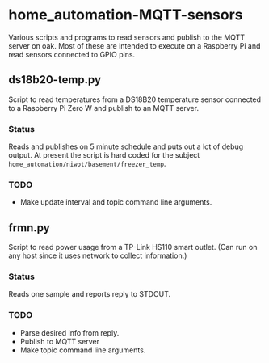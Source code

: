 # home_automation-MQTT-sensors

Various scripts and programs to read sensors and publish to the MQTT server 
on oak. Most of these are intended to execute on a Raspberry Pi and read
sensors connected to GPIO pins.

## ds18b20-temp.py

Script to read temperatures from a DS18B20 temperature sensor connected to a Raspberry Pi Zero W and publish to an MQTT server. 

### Status

Reads and publishes on 5 minute schedule and puts out a lot of debug output. At present the script is hard coded for the subject `home_automation/niwot/basement/freezer_temp`.

### TODO

* Make update interval and topic command line arguments.

## frmn.py

Script to read power usage from a TP-Link HS110 smart outlet. (Can run 
on any host since it uses network to collect information.)

### Status

Reads one sample and reports reply to STDOUT.

### TODO

* Parse desired info from reply.
* Publish to MQTT server
* Make topic command line arguments.